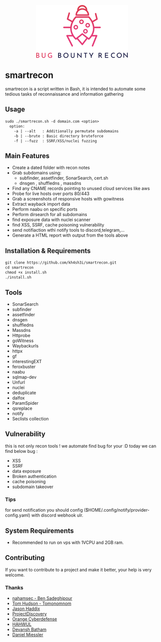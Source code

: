 <img src="img/logo.png" style="width: 300px; display: block; margin: 0px auto;" />

# smartrecon
smartrecon is a script written in Bash, it is intended to automate some tedious tasks of reconnaissance and information gathering

## Usage
```
sudo ./smartrecon.sh -d domain.com <option>
  option:
    -a | --alt   : Additionally permutate subdomains	
    -b | --brute : Basic directory bruteforce
    -f | --fuzz  : SSRF/XSS/nuclei fuzzing	

```

## Main Features
* Create a dated folder with recon notes
* Grab subdomains using:
    * subfinder, assetfinder, SonarSearch, cert.sh
    * dnsgen , shuffledns , massdns
* Find any CNAME records pointing to unused cloud services like aws
* Probe for live hosts over ports 80/443
* Grab a screenshots of responsive hosts with gowitness
* Extract wayback import data
* Perform naabu on specific ports
* Perform dirsearch for all subdomains
* find exposure data with nuclei scanner
* find XSS, SSRF, cache poisoning vulnerability
* send notifiaction wthi notify tools to discord,telegram,...
* Generate a HTML report with output from the tools above



## Installation & Requirements
```
git clone https://github.com/kh4sh3i/smartrecon.git
cd smartrecon
chmod +x install.sh
./install.sh
```


## Tools
*  SonarSearch
*  subfinder
*  assetfinder
*  dnsgen
*  shuffledns
*  Massdns
*  Httprobe
*  goWitness
*  Waybackurls
*  httpx
*  gf
*  interestingEXT
*  feroxbuster
*  naabu
*  sqlmap-dev
*  Unfurl
*  nuclei
*  deduplicate
*  dalfox
*  ParamSpider
*  qsreplace
*  notify
*  Seclists collection

## Vulnerability 
this is not only recon tools ! we automate find bug for your :D
today we can find below bug :
* XSS
* SSRF
* data exposure
* Broken authentication
* cache poisoning
* subdomain takeover


### Tips
for send notification you should config ($HOME/.config/notify/provider-config.yaml) with discord webhook ulr.


## System Requirements
* Recommended to run on vps with 1VCPU and 2GB ram.

## Contributing
If you want to contribute to a project and make it better, your help is very welcome. 



### Thanks
* [nahamsec - Ben Sadeghipour](https://github.com/nahamsec)
* [Tom Hudson - Tomonomnom](https://github.com/tomnomnom)
* [Jason Haddix](https://github.com/jhaddix)
* [ProjectDiscovery](https://github.com/projectdiscovery)
* [Orange Cyberdefense](https://github.com/sensepost)
* [HAHWUL](https://github.com/hahwul)
* [Devansh Batham](https://github.com/devanshbatham)
* [Daniel Miessler](https://github.com/danielmiessler)